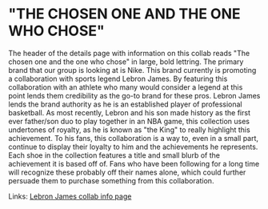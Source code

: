 # "THE CHOSEN ONE AND THE ONE WHO CHOSE"
<p> The header of the details page with information on this collab reads "The chosen one and the one who chose" in large, bold lettring. The primary brand that our group is looking at is Nike. This brand currently is promoting a collaboration with sports legend Lebron James. By featuring this collaboration with an athlete who many would consider a legend at this point lends them credibility as the go-to brand for these pros. Lebron James lends the brand authority as he is an established player of professional basketball. As most recently, Lebron and his son made history as the first ever father/son duo to play together in an NBA game, this collection uses undertones of royalty, as he is known as "the King" to really highlight this achievement. To his fans, this collaboration is a way to, even in a small part, continue to display their loyalty to him and the achievements he represents. Each shoe in the collection features a title and small blurb of the achievement it is based off of. Fans who have been following for a long time will recognize these probably off their names alone, which could further persuade them to purchase something from this collaboration. 





Links: <a href="https://www.nike.com/basketball/lebron-james/lebron-xxiii-the-chosen-one-and-the-one-who-chose?_gl=1*1ak9enp*_up*MQ..*_gs*MQ..&gclid=Cj0KCQjw9obIBhCAARIsAGHm1mQdh10iOlyZoBNHJXMLeZebiWixc8ESDvI1kVmclFWR4aIIajVzpAUaAlv-EALw_wcB&gclsrc=aw.ds&gbraid=0AAAAADy86kMTECUOy54xGkjo0hfFfFw2-">Lebron James collab info page</a>
